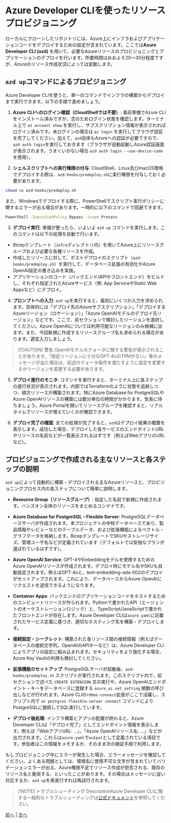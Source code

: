 # Azure Developer CLIを使ったリソースプロビジョニング

ローカルにクローンしたリポジトリには、Azure上にインフラおよびアプリケーションコードをデプロイするための設定が含まれています。ここでは**Azure Developer CLI (azd)** を用いて、必要なAzureリソースのプロビジョニングとアプリケーションのデプロイを行います。所要時間はおおよそ20〜30分程度ですが、Azureのリソース作成状況によっては変動します。

## `azd up`コマンドによるプロビジョニング

Azure Developer CLIを使うと、単一のコマンドでインフラの構築からデプロイまで実行できます。以下の手順で進めましょう。

1. **Azure CLIへのログイン確認（CloudShellでは不要）**: 事前準備でAzure CLIをインストール済みですが、念のためログイン状態を確認します。ターミナル上で `az account show` を実行し、サブスクリプション情報が表示されればログイン済みです。未ログインの場合は `az login` を実行してブラウザ認証を完了してください。加えて、`azd`自体もAzureへの認証が必要ですので、`azd auth login`を実行しておきます（ブラウザが自動起動しAzure認証画面が表示されます。うまくいかない場合 `azd auth login --use-device-code` を使用）。

2. **シェルスクリプトへの実行権限の付与**: CloudShell、Linux及びmacOS環境でデプロイする際は、`azd-hooks/predeploy.sh`に実行権限を付与しておく必要があります。

```sh
chmod +x azd-hooks/predeploy.sh
```

また、Windowsでデプロイする際に、PowerShellでスクリプト実行ポリシーに関するエラーが出る場合があります。一時的に以下のコマンドで回避できます。

```sh
PowerShell -ExecutionPolicy Bypass -Scope Process
```

3. **デプロイ実行**: 準備が整ったら、いよいよ `azd up` コマンドを実行します。このコマンドは以下の処理を自動で行います。

- Bicepテンプレート（`infra`ディレクトリ内）を用いてAzure上にリソースグループおよび必要な各種リソースを作成。
- 作成したリソースに対して、ポストデプロイのスクリプト（`azd-hooks/predeploy.sh`）を実行して、データベース拡張の有効化やAzure OpenAI設定の書き込みを実施。
- アプリケーションのコード（バックエンド/APIやフロントエンド）をビルドし、それぞれ指定されたAzureサービス（例: App ServiceやStatic Web Appsなど）にデプロイ。

4. **プロンプトへの入力**: `azd up`を実行すると、最初にいくつか入力を求められます。具体的には「デプロイ先のAzureサブスクリプション」「デプロイするAzureリージョン（ロケーション）」「Azure OpenAIモデルのデプロイ先リージョン」などです。ここで、前セクションで検討したリージョンを選択してください。Azure OpenAIについては利用可能なリージョンのみ候補に出ます。また、今回新規に作成するリソースグループ名も求められる場合があります。適宜入力しましょう。

> [!CAUTION] 警告
> OpenAIモデルのクォータに関する警告が表示されることがあります。「指定リージョンに十分なGPT-4oのTPMがない」等のメッセージが出た場合は、前述のクォータ条件を満たすように設定を変更するかリージョンを変更する必要があります。

5. **デプロイ進行のモニタ**: コマンドを実行すると、ターミナル上に各ステップの進行状況が表示されます。内部ではTerraformのように状態を追跡しつつ、順次リソースが構築されます。特にAzure Database for PostgreSQLやAzure OpenAIリソースの構築には数分単位の時間がかかります。気長に待ちましょう。Azure Portalを開いてリソースグループを確認すると、リアルタイムでリソースが増えていくのが確認できます。

6. **デプロイ完了の確認**: 全ての処理が完了すると、`azd`はデプロイ結果の概要を表示します。成功した場合、デプロイした各サービスのエンドポイントURLやリソースの名前などが一覧表示されるはずです（例えばWebアプリのURLなど）。

## プロビジョニングで作成される主なリソースと各ステップの説明

`azd up`によって自動的に構築・デプロイされる主なAzureリソースと、プロビジョニングプロセス内の各ステップについて簡単に説明します。

- **Resource Group（リソースグループ）**: 指定した名前で新規に作成されます。ハンズオン全体のリソースをまとめるコンテナです。

- **Azure Database for PostgreSQL – Flexible Server**: PostgreSQLデータベースサーバが作成されます。本プロジェクトの中核データベースであり、製品情報やレビューなどのテーブルデータ、および拡張機能によるベクトル・グラフデータを格納します。BicepテンプレートでSKUやストレージサイズ、管理ユーザ名などが定義されています（デフォルトでは安価なプランが選ばれているはずです）。

- **Azure OpenAI Service**: GPT-4やEmbeddingモデルを使用するためのAzure OpenAIリソースが作成されます。デプロイ時にモデル名やSKUも自動設定されます。例えばGPT-4oと、text-embedding-ada-002のデプロイがセットアップされます。これにより、データベースからAzure OpenAIにリクエストを送信できるようになります。

- **Container Apps**: バックエンドのアプリケーションコードをホストするためのコンピュートリソースが作られます。Pythonで書かれたAPI（エージェントのオーケストレーションロジック）と、TypeScript/JavaScriptで書かれたフロントエンドが存在します。Azure Developer CLIは`azure.yaml`に記載されたサービス定義に基づき、適切なホスティング先を構築・デプロイします。

- **接続設定・シークレット**: 構築された各リソース間の接続情報（例えばデータベースの接続文字列、OpenAIのAPIキーなど）は、Azure Developer CLIによりアプリの設定に組み込まれます。セキュリティをより強化する場合、Azure Key Vaultの利用も検討してください。

- **拡張機能のセットアップ**: PostgreSQLサーバが起動後、`azd-hooks/predeploy.sh` スクリプトが実行されます。このスクリプト内で、前セクションで述べた `CREATE EXTENSION` 文の実行や、Azure OpenAIエンドポイント・キーをデータベースに登録する `azure_ai.set_setting` 関数の呼び出しなどが行われます。Azure CLIの`rdbms-connect`拡張がここで活躍し、スクリプト内で `az postgres flexible-server connect` コマンドによりPostgreSQLに接続してSQL実行しています。

- **デプロイ後処理**: インフラ構築とアプリの配置が終わると、Azure Developer CLIは「デプロイ完了」としてエンドポイント情報を表示します。例えば「WebアプリURL: …」、「Azure OpenAIリソース名: …」などが出力されます。これらは`azure.yaml`で`output`として定義されている項目です。参加者はこの情報をメモするか、そのまま次の検証手順で利用します。

もしプロビジョニング中にエラーが発生した場合、エラーメッセージを確認してください。よくある問題としては、環境名に使用不可な文字が含まれていてバリデーションエラーが出る、Azure権限不足でリソース作成が拒否される、既存のリソース名と衝突する、といったことがあります。その場合はメッセージに従い対応するか、`azd up`を再実行すれば再試行されます。

> [!NOTE] トラブルシューティング
> DescriptionAzure Developer CLIに関する一般的なトラブルシューティングは[公式ドキュメント](https://github.com/Azure-Samples/postgres-agentic-shop)を参照してください。

[前へ](04-Repository.md) | [次へ](06-Post-provisioning.md)
